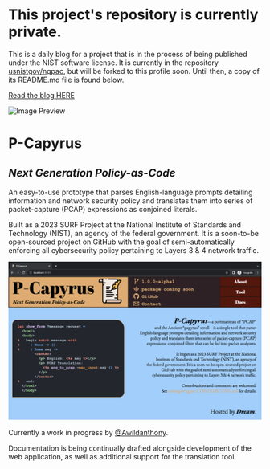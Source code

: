 # This project's repository is currently private.

This is a daily blog for a project that is in the process of being published under the NIST software license.
It is currently in the repository [usnistgov/ngpac](https://github.com/usnistgov/ngpac), but will be forked to this profile soon.
Until then, a copy of its README.md file is found below.

[Read the blog HERE](https://github.com/Awildanthony/NIST_SURF_2023_Blog/blob/main/NGPaC_Blog.pdf)

![Image Preview](images/blog_preview.png)

# **P-Capyrus**
## ***Next Generation Policy-as-Code***

An easy-to-use prototype that parses English-language prompts detailing information and network security policy and translates them into series of packet-capture (PCAP) expressions as conjoined literals.

Built as a 2023 SURF Project at the National Institute of Standards and Technology (NIST), an agency of the federal government. It is a soon-to-be open-sourced project on GitHub with the goal of semi-automatically enforcing all cybersecurity policy pertaining to Layers 3 & 4 network traffic.

![Homepage Demo](images/homepage-demo.png?raw=true "Homepage Demo")

Currently a work in progress by [@Awildanthony](https://github.com/Awildanthony).

Documentation is being continually drafted alongside development of the web application, as well as additional support for the translation tool.
